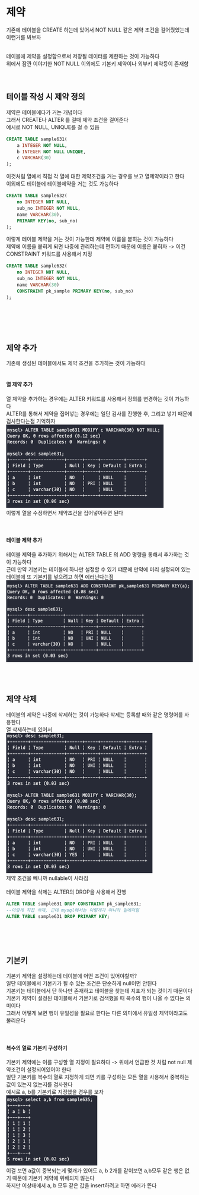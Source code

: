 # 제약
기존에 테이블을 CREATE 하는데 있어서 NOT NULL 같은 제약 조건을 걸어줬었는데 이런거를 봐보자 <br>
<br>

테이블에 제약을 설정함으로써 저장될 데이터를 제한하는 것이 가능하다 <br>
위에서 잠깐 이야기한 NOT NULL 이외에도 기본키 제약이나 외부키 제약등이 존재함 <br>
<br><br>

## 테이블 작성 시 제약 정의
제약은 테이블에다가 거는 개념이다 <br>
그래서 CREATE나 ALTER 를 걸때 제약 조건을 걸어준다 <br>
예시로 NOT NULL, UNIQUE를 걸 수 있음 <br>
```sql
CREATE TABLE sample631(
    a INTEGER NOT NULL,
    b INTEGER NOT NULL UNIQUE,
    c VARCHAR(30)
);
```
이것처럼 열에서 직접 각 열에 대한 제약조건을 거는 경우를 보고 열제약이라고 한다 <br>
이외에도 테이블에 테이블제약을 거는 것도 가능하다 <br>
```sql
CREATE TABLE sample632(
    no INTEGER NOT NULL,
    sub_no INTEGER NOT NULL,
    name VARCHAR(30),
    PRIMARY KEY(no, sub_no)
);
```
이렇게 테이블 제약을 거는 것이 가능한데 제약에 이름을 붙히는 것이 가능하다 <br>
제약에 이름을 붙히게 되면 나중에 관리하는데 편하기 때문에 이름은 붙히자 -> 이건 CONSTRAINT 키워드를 사용해서 지정 <br>
```sql
CREATE TABLE sample632(
    no INTEGER NOT NULL,
    sub_no INTEGER NOT NULL,
    name VARCHAR(30)
    CONSTRAINT pk_sample PRIMARY KEY(no, sub_no)
);
```
<br><br><br><br>

## 제약 추가
기존에 생성된 테이블에서도 제약 조건을 추가하는 것이 가능하다 <br>
<br>

#### 열 제약 추가
열 제약을 추가하는 경우에는 ALTER 키워드를 사용해서 정의를 변경하는 것이 가능하다 <br>
ALTER를 통해서 제약을 집어넣는 경우에는 일단 검사를 진행한 후, 그리고 넣기 때문에 검사한다는점 기억하자 <br>
![img.png](images/24-1.png) <br>
이렇게 열을 수정하면서 제약조건을 집어넣어주면 된다 <br>
<br><br>

#### 테이블 제약 추가
테이블 제약을 추가하기 위해서는 ALTER TABLE 의 ADD 명령을 통해서 추가하는 것이 가능하다 <br>
근데 만약 기본키는 테이블에 하나만 설정할 수 있기 떄문에 만약에 미리 설정되어 있는 테이블에 또 기본키를 넣으려고 하면 에러난다는점 <br>
![img_1.png](images/24-2.png) <br>
<br><br><br>

## 제약 삭제
테이블의 제약은 나중에 삭제하는 것이 가능하다 삭제는 등록할 때와 같은 명령어를 사용한다 <br>
열 삭제하는데 있어서 <br>
![img_2.png](images/24-3.png) <br>
제약 조건을 빼니까 nullable이 사라짐 <br>
<br>
테이블 제약을 삭제는 ALTER의 DROP을 사용해서 진행 <br>
```sql
ALTER TABLE sample631 DROP CONSTRAINT pk_sample631;
--이렇게 직접 삭제, 근데 mysql에서는 이렇게가 아니라 밑에처럼
ALTER TABLE sample631 DROP PRIMARY KEY;
```
<br><br><br>

## 기본키
기본키 제약을 설정하는데 테이블에 어떤 조건이 있어야할까? <br>
일단 테이블에서 기본키가 될 수 있는 조건은 단순하게 null이면 안된다 <br>
기본키는 테이블에서 단 하나만 존재하고 테이블을 찾는데 지표가 되는 것이기 때문이다 <br>
기본키 제약이 설정된 테이블에서 기본키로 검색했을 때 복수의 행이 나올 수 없다는 의미이다 <br>
그래서 어떻게 보면 행이 유일성을 필요로 한다는 다른 의미에서 유일성 제약이라고도 불리운다 <br>
<br><br>

#### 복수의 열로 기본키 구성하기 
기본키 제약에는 이를 구성할 열 지정이 필요하다 -> 위에서 언급한 것 처럼 not null 제약조건이 설정되어있어야 한다 <br>
일단 기본키를 복수의 열로 지정하게 되면 키를 구성하는 모든 열을 사용해서 중복하는 값이 있는지 없는지를 검사한다 <br>
예시로 a, b를 기본키로 지정했을 경우를 보자 <br>
![img_3.png](images/24-4.png) <br>
이걸 보면 a값이 중복되는게 몇개가 있어도 a, b 2개를 같이보면 a,b모두 같은 행은 없기 때문에 기본키 제약에 위배되지 않는다 <br>
하지만 이상태에서 a, b 모두 같은 값을 insert하려고 하면 에러가 뜬다 <br>
<br><br><br>

<br><br><br><br><br><br><br><br><br><br>